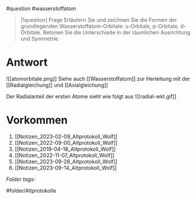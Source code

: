
#question #wasserstoffatom 

> [!question] Frage
> Erläutern Sie und zeichnen Sie die Formen der grundlegenden Wasserstoffatom-Orbitale: s-Orbitale, p-Orbitale, d-Orbitale. Betonen Sie die Unterschiede in der räumlichen Ausrichtung und Symmetrie.
> 

# Antwort
![[atomorbitale.png]]
Siehe auch [[Wasserstoffatom]] zur Herleitung mit der [[Radialgleichung]] und [[Axialgleichung]]

Der Radialanteil der ersten Atome sieht wie folgt aus
![[radial-wkt.gif]]

# Vorkommen
1. [[Notizen_2023-02-09_Altprotokoll_Wolf]]
2. [[Notizen_2022-09-00_Altprotokoll_Wolf]]
3. [[Notizen_2019-04-18_Altprotokoll_Wolf]]
4. [[Notizen_2022-11-07_Altprotokoll_Wolf]]
5. [[Notizen_2023-09-28_Altprotokoll_Wolf]]
6. [[Notizen_2023-09-14_Altprotokoll_Wolf]]


 *Folder tags:*

#folder/Altprotokolle 
